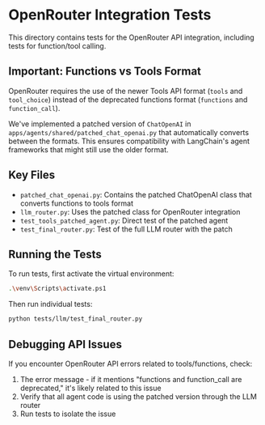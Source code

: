 # OpenRouter Integration Tests

This directory contains tests for the OpenRouter API integration, including tests for function/tool calling.

## Important: Functions vs Tools Format

OpenRouter requires the use of the newer Tools API format (`tools` and `tool_choice`) instead of the deprecated functions format (`functions` and `function_call`). 

We've implemented a patched version of `ChatOpenAI` in `apps/agents/shared/patched_chat_openai.py` that automatically converts between the formats. This ensures compatibility with LangChain's agent frameworks that might still use the older format.

## Key Files

- `patched_chat_openai.py`: Contains the patched ChatOpenAI class that converts functions to tools format
- `llm_router.py`: Uses the patched class for OpenRouter integration
- `test_tools_patched_agent.py`: Direct test of the patched agent
- `test_final_router.py`: Test of the full LLM router with the patch

## Running the Tests

To run tests, first activate the virtual environment:

```bash
.\venv\Scripts\activate.ps1
```

Then run individual tests:

```bash
python tests/llm/test_final_router.py
```

## Debugging API Issues

If you encounter OpenRouter API errors related to tools/functions, check:

1. The error message - if it mentions "functions and function_call are deprecated," it's likely related to this issue
2. Verify that all agent code is using the patched version through the LLM router
3. Run tests to isolate the issue 